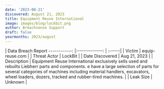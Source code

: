 ```yaml
---
date: '2023-08-21'
discovered: August 21, 2023
title: Equipment Reuse International
image: images/blog/lockbit.png
author: Breachsense Support
draft: false
yearmonths: 2023/august
---
```



| Data Breach Report
------------:     |:-------------:    | :-----:|
| Victim      | equip-reuse.com      | 
| Threat Actor      |  LockBit     | 
| Date Discovered      | Aug 21, 2023      | 
| Description      | Equipment Reuse International exclusively sells used and rebuilts Liebherr parts and components. e have a large selection of parts for several categories of machines including material handlers, excavators, wheel loaders, dozers, tracked and rubber-tired machines.      | 
| Leak Size      | Unknown      | 

